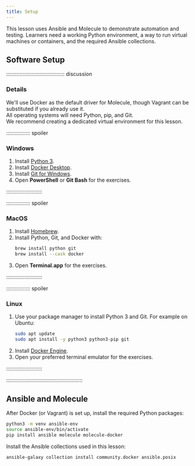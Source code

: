 ```yaml
---
title: Setup
---
```


This lesson uses Ansible and Molecule to demonstrate automation and testing. Learners need a working Python environment, a way to run virtual machines or containers, and the required Ansible collections.

## Software Setup

::::::::::::::::::::::::::::::::::::::: discussion

### Details

We'll use Docker as the default driver for Molecule, though Vagrant can be substituted if you already use it.  
All operating systems will need Python, pip, and Git.  
We recommend creating a dedicated virtual environment for this lesson.  

:::::::::::::::: spoiler

### Windows

1. Install [Python 3](https://www.python.org/downloads/).  
2. Install [Docker Desktop](https://www.docker.com/products/docker-desktop/).  
3. Install [Git for Windows](https://git-scm.com/download/win).  
4. Open **PowerShell** or **Git Bash** for the exercises.  

::::::::::::::::::::::::

:::::::::::::::: spoiler

### MacOS

1. Install [Homebrew](https://brew.sh/).  
2. Install Python, Git, and Docker with:  
   ```bash
   brew install python git
   brew install --cask docker
   ```  
3. Open **Terminal.app** for the exercises.  

::::::::::::::::::::::::

:::::::::::::::: spoiler

### Linux

1. Use your package manager to install Python 3 and Git. For example on Ubuntu:  
   ```bash
   sudo apt update
   sudo apt install -y python3 python3-pip git
   ```  
2. Install [Docker Engine](https://docs.docker.com/engine/install/).  
3. Open your preferred terminal emulator for the exercises.  

::::::::::::::::::::::::

:::::::::::::::::::::::::::::::::::::::::::::::::::

## Ansible and Molecule

After Docker (or Vagrant) is set up, install the required Python packages:  

```bash
python3 -m venv ansible-env
source ansible-env/bin/activate
pip install ansible molecule molecule-docker
```

Install the Ansible collections used in this lesson:  

```bash
ansible-galaxy collection install community.docker ansible.posix
```
